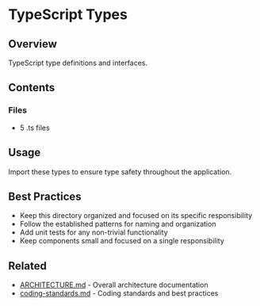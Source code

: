 # TypeScript Types

## Overview

TypeScript type definitions and interfaces.

## Contents

### Files

- 5 .ts files

## Usage

Import these types to ensure type safety throughout the application.

## Best Practices

- Keep this directory organized and focused on its specific responsibility
- Follow the established patterns for naming and organization
- Add unit tests for any non-trivial functionality
- Keep components small and focused on a single responsibility

## Related

- [ARCHITECTURE.md](/ARCHITECTURE.md) - Overall architecture documentation
- [coding-standards.md](/docs/guides/coding-standards.md) - Coding standards and best practices
